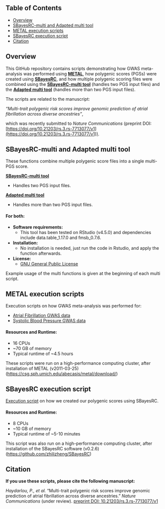 ## Table of Contents
- [Overview](#overview)
- [SBayesRC-multi and Adapted multi tool](#sbayesrc-multi-and-adapted-multi-tool)
- [METAL execution scripts](#metal-execution-scripts)
- [SBayesRC execution script](#sbayesrc-execution-script)
- [Citation](#citation)

## Overview

This GitHub repository contains scripts demonstrating how GWAS meta-analysis was performed using [**METAL**](https://github.com/poeyahay/AFib_PGS/tree/main/METAL), how polygenic scores (PGSs) were created using [**SBayesRC**](https://github.com/poeyahay/AFib_PGS/blob/main/SBayesRC/SBRC_Run.sh), and how multiple polygenic scoring files were combined using the [**SBayesRC-multi tool**](https://github.com/poeyahay/AFib_PGS/blob/main/Multi/SBRCmulti.R) (handles two PGS input files) and the [**Adapted multi tool**](https://github.com/poeyahay/AFib_PGS/blob/main/Multi/Multi_Tool.R) (handles more than two PGS input files).  

The scripts are related to the manuscript:

*“Multi-trait polygenic risk scores improve genomic prediction of atrial fibrillation across diverse ancestries”*,

which was recently submitted to *Nature Communications* (preprint DOI: [https://doi.org/10.21203/rs.3.rs-7713077/v1](https://doi.org/10.21203/rs.3.rs-7713077/v1)).

## SBayesRC-multi and Adapted multi tool

These functions combine multiple polygenic score files into a single multi-PGS score.

[**SBayesRC-multi tool**](https://github.com/poeyahay/AFib_PGS/blob/main/Multi/SBRCmulti.R)
- Handles two PGS input files.

[**Adapted multi tool**](https://github.com/poeyahay/AFib_PGS/blob/main/Multi/Multi_Tool.R)
- Handles more than two PGS input files.

#### For both:
- **Software requirements:**
  - This tool has been tested on RStudio (v4.5.0) and dependencies include data.table_1.17.0 and fmsb_0.7.6.
- **Installation:**
  - No installation is needed, just run the code in Rstudio, and apply the function afterwards.
- **License:**
  - [GNU General Public License](https://github.com/poeyahay/AFib_PGS/blob/main/Multi/LICENSE)

Example usage of the multi functions is given at the beginning of each multi script.

## METAL execution scripts
Execution scripts on how GWAS meta-analysis was performed for:
- [Atrial Fibrillation GWAS data](https://github.com/poeyahay/AFib_PGS/blob/main/METAL/AFGen%2BMVP.sh)
- [Systolic Blood Pressure GWAS data](https://github.com/poeyahay/AFib_PGS/blob/main/METAL/SBP_trait.sh)

#### Resources and Runtime:
- 16 CPUs
- ~70 GB of memory
- Typical runtime of ~4.5 hours

These scripts were run on a high-performance computing cluster, after installation of METAL (v2011-03-25) (https://csg.sph.umich.edu/abecasis/metal/download/)

## SBayesRC execution script
[Execution script](https://github.com/poeyahay/AFib_PGS/blob/main/SBayesRC/SBRC_Run.sh) on how we created our polygenic scores using SBayesRC.

#### Resources and Runtime:
- 8 CPUs
- ~10 GB of memory
- Typical runtime of ~5-10 minutes

This script was also run on a high-performance computing cluster, after installation of the SBayesRC software (v0.2.6) (https://github.com/zhilizheng/SBayesRC)

## Citation
**If you use these scripts, please cite the following manuscript:**

*Haydarlou, P., et al.* “Multi-trait polygenic risk scores improve genomic prediction of atrial fibrillation across diverse ancestries.” *Nature Communications* (under review). [preprint DOI: 10.21203/rs.3.rs-7713077/v1](https://doi.org/10.21203/rs.3.rs-7713077/v1)
